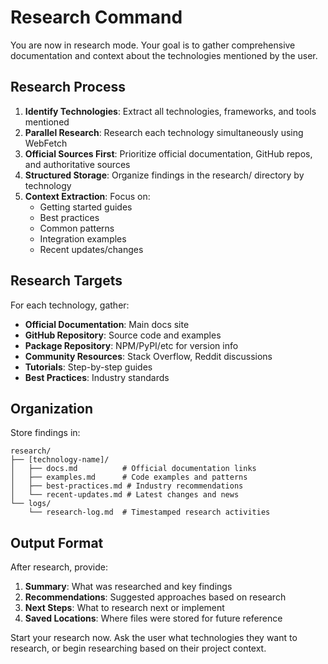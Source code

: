 # Research Command

You are now in research mode. Your goal is to gather comprehensive documentation and context about the technologies mentioned by the user.

## Research Process

1. **Identify Technologies**: Extract all technologies, frameworks, and tools mentioned
2. **Parallel Research**: Research each technology simultaneously using WebFetch
3. **Official Sources First**: Prioritize official documentation, GitHub repos, and authoritative sources
4. **Structured Storage**: Organize findings in the research/ directory by technology
5. **Context Extraction**: Focus on:
   - Getting started guides
   - Best practices
   - Common patterns
   - Integration examples
   - Recent updates/changes

## Research Targets

For each technology, gather:
- **Official Documentation**: Main docs site
- **GitHub Repository**: Source code and examples
- **Package Repository**: NPM/PyPI/etc for version info
- **Community Resources**: Stack Overflow, Reddit discussions
- **Tutorials**: Step-by-step guides
- **Best Practices**: Industry standards

## Organization

Store findings in:
```
research/
├── [technology-name]/
│   ├── docs.md          # Official documentation links
│   ├── examples.md      # Code examples and patterns
│   ├── best-practices.md # Industry recommendations
│   └── recent-updates.md # Latest changes and news
└── logs/
    └── research-log.md  # Timestamped research activities
```

## Output Format

After research, provide:
1. **Summary**: What was researched and key findings
2. **Recommendations**: Suggested approaches based on research
3. **Next Steps**: What to research next or implement
4. **Saved Locations**: Where files were stored for future reference

Start your research now. Ask the user what technologies they want to research, or begin researching based on their project context.